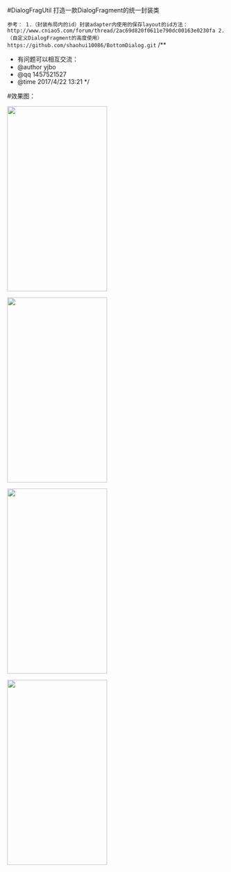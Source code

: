 #DialogFragUtil 打造一款DialogFragment的统一封装类

``
 参考：
   1.（封装布局内的id）封装adapter内使用的保存layout的id方法：http://www.cniao5.com/forum/thread/2ac69d820f0611e790dc00163e0230fa
   2.（自定义DialogFragment的高度使用）https://github.com/shaohui10086/BottomDialog.git
``
/**
 * 有问题可以相互交流：
 * @author yjbo
 * @qq 1457521527
 * @time 2017/4/22 13:21
 */

#效果图：
<p><img src="https://github.com/hytcyjb/DialogFragUtil/blob/master/screenshot/jdfw.gif?raw=true" width="230" height="427"></p>
<p><img src="https://github.com/hytcyjb/DialogFragUtil/blob/master/screenshot/app_pic_1.png?raw=true" width="230" height="427"></p><p><img src="https://github.com/hytcyjb/DialogFragUtil/blob/master/screenshot/app_pic_2.png?raw=true" width="230" height="427"></p><p><img src="https://github.com/hytcyjb/DialogFragUtil/blob/master/screenshot/app_pic_3.png?raw=true" width="230" height="427"></p>

